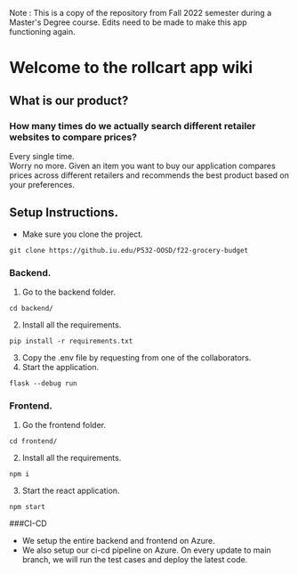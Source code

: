 Note : This is a copy of the repository from Fall 2022 semester during a Master's Degree course. Edits need to be made to make this app functioning again.

# Welcome to the rollcart app wiki

## What is our product?
### How many times do we actually search different retailer websites to compare prices?  
Every single time.  
Worry no more. Given an item you want to buy our application compares prices across different retailers and recommends the best product based on your preferences. 

## Setup Instructions. 
* Make sure you clone the project. 
```
git clone https://github.iu.edu/P532-OOSD/f22-grocery-budget
```
### Backend.
1. Go to the backend folder. 
```
cd backend/
```
2. Install all the requirements. 
```
pip install -r requirements.txt
```
3. Copy the .env file by requesting from one of the collaborators. 
4. Start the application. 
```
flask --debug run
```

### Frontend.
1. Go the frontend folder. 
```
cd frontend/
```
2. Install all the requirements. 
```
npm i
```
3. Start the react application. 
```
npm start
```

###CI-CD
* We setup the entire backend and frontend on Azure. 
* We also setup our ci-cd pipeline on Azure. On every update to main branch, we will run the test cases and deploy the latest code. 
